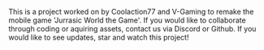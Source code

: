 This is a project worked on by Coolaction77 and V-Gaming to remake the mobile game 'Jurrasic World the Game'.
If you would like to collaborate through coding or aquiring assets, contact us via Discord or Github. 
If you would like to see updates, star and watch this project!  
 
